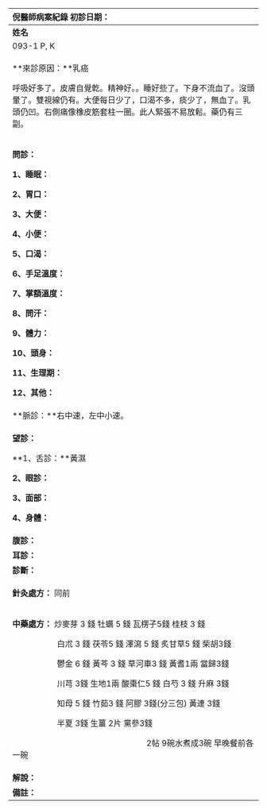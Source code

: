 ﻿|**倪醫師病案紀錄**     初診日期：|
| :- |
|**姓名**|**性別：**|**年齡及體型**|**來診日期：**|
|093-1 P, K|女||2008\.1.30王師姐處方|
|<p>**來診原因：**乳癌</p><p>呼吸好多了。皮膚自覺亁。精神好。。睡好些了。下身不流血了。沒頭暈了。雙視線仍有。大便每日少了，口渴不多，痰少了，無血了。乳頭仍凹。右側痛像橡皮筋套柱一圈。此人緊張不易放鬆。藥仍有三副。</p><p></p>|
|<p>**問診：**</p><p>**1、睡眠：**</p><p>**2、胃口：**</p><p>**3、大便：**</p><p>**4、小便：**</p><p>**5、口渴：** </p><p>**6、手足溫度：**</p><p>**7、掌額溫度：**</p><p>**8、問汗：**</p><p>**9、體力：**</p><p>**10、頭身：**</p><p>**11、生理期：**</p><p>**12、其他：** </p>|
|**脈診：**右中速，左中小速。|
|<p>**望診：**</p><p>**1、舌診：**黃濕</p><p>**2、眼診：**</p><p>**3、面部：**</p><p>**4、身體：**</p>|
|**腹診：**|
|**耳診：**|
|**診斷：** |
|<p>**針灸處方：** 同前</p><p></p>|
|<p>**中藥處方：** 炒麥芽 3 錢   牡蠣 5 錢   瓦楞子5錢   桂枝 3 錢</p><p>`           `白朮 3 錢   茯苓5 錢  澤瀉 5 錢   炙甘草5 錢  柴胡3錢</p><p>`           `鬱金 6 錢   黃芩 3 錢  草河車3 錢  黃耆1兩   當歸3錢</p><p>`           `川芎 3錢    生地1兩   酸棗仁5 錢  白芍 3 錢  升麻 3錢</p><p>`           `知母 5 錢   竹茹3 錢   阿膠 3錢(分三包) 黃連 3錢</p><p>`           `半夏 3錢    生薑 2片  黨參3錢</p><p>`                                 `2帖  9碗水煮成3碗  早晚餐前各一碗</p><p>           </p>|
|**解說：**|
|**備註：**|





